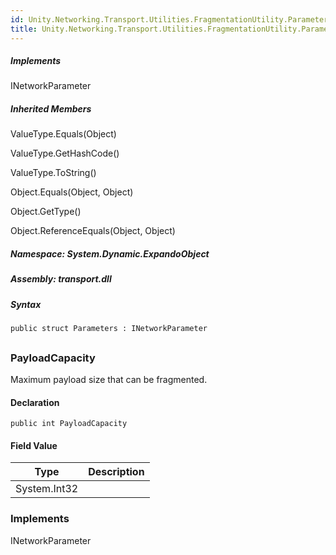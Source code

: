 ```yaml
---  
id: Unity.Networking.Transport.Utilities.FragmentationUtility.Parameters  
title: Unity.Networking.Transport.Utilities.FragmentationUtility.Parameters  
---
```


<div class="markdown level0 summary">

</div>

<div class="markdown level0 conceptual">

</div>

<div classs="implements">

##### Implements

<div>

INetworkParameter

</div>

</div>

<div class="inheritedMembers">

##### Inherited Members

<div>

ValueType.Equals(Object)

</div>

<div>

ValueType.GetHashCode()

</div>

<div>

ValueType.ToString()

</div>

<div>

Object.Equals(Object, Object)

</div>

<div>

Object.GetType()

</div>

<div>

Object.ReferenceEquals(Object, Object)

</div>

</div>

##### **Namespace**: System.Dynamic.ExpandoObject

##### **Assembly**: transport.dll

##### Syntax

``` lang-csharp
public struct Parameters : INetworkParameter
```

## 

### PayloadCapacity

<div class="markdown level1 summary">

Maximum payload size that can be fragmented.

</div>

<div class="markdown level1 conceptual">

</div>

#### Declaration

``` lang-csharp
public int PayloadCapacity
```

#### Field Value

| Type         | Description |
|--------------|-------------|
| System.Int32 |             |

### Implements

<div>

INetworkParameter

</div>

